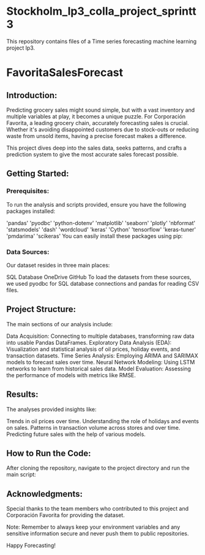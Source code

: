 # Stockholm_lp3_colla_project_sprintt3
This repository contains files of a Time series forecasting machine learning project lp3.
# FavoritaSalesForecast

## Introduction:
Predicting grocery sales might sound simple, but with a vast inventory and multiple variables at play, it becomes a unique puzzle. For Corporación Favorita, a leading grocery chain, accurately forecasting sales is crucial. Whether it's avoiding disappointed customers due to stock-outs or reducing waste from unsold items, having a precise forecast makes a difference.

This project dives deep into the sales data, seeks patterns, and crafts a prediction system to give the most accurate sales forecast possible.

## Getting Started:
### Prerequisites:
To run the analysis and scripts provided, ensure you have the following packages installed:

'pandas'
'pyodbc'
'python-dotenv'
'matplotlib'
'seaborn'
'plotly'
'nbformat'
'statsmodels'
'dash'
'wordcloud'
'keras'
'Cython'
'tensorflow'
'keras-tuner'
'pmdarima'
'scikeras'
You can easily install these packages using pip:


### Data Sources:
Our dataset resides in three main places:

SQL Database
OneDrive
GitHub
To load the datasets from these sources, we used pyodbc for SQL database connections and pandas for reading CSV files.

## Project Structure:
The main sections of our analysis include:

Data Acquisition: Connecting to multiple databases, transforming raw data into usable Pandas DataFrames.
Exploratory Data Analysis (EDA): Visualization and statistical analysis of oil prices, holiday events, and transaction datasets.
Time Series Analysis: Employing ARIMA and SARIMAX models to forecast sales over time.
Neural Network Modeling: Using LSTM networks to learn from historical sales data.
Model Evaluation: Assessing the performance of models with metrics like RMSE.

## Results:
The analyses provided insights like:

Trends in oil prices over time.
Understanding the role of holidays and events on sales.
Patterns in transaction volume across stores and over time.
Predicting future sales with the help of various models.

## How to Run the Code:
After cloning the repository, navigate to the project directory and run the main script:

## Acknowledgments:
Special thanks to the team members who contributed to this project and Corporación Favorita for providing the dataset.

Note: Remember to always keep your environment variables and any sensitive information secure and never push them to public repositories.

Happy Forecasting!

